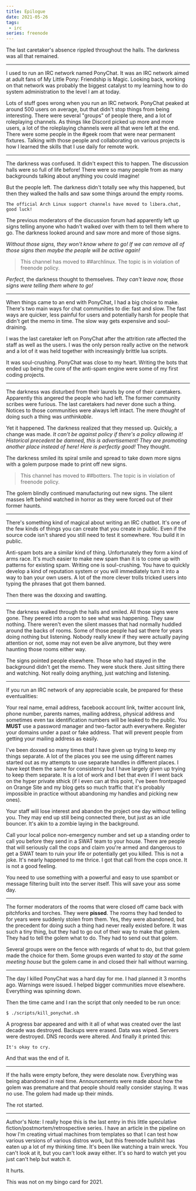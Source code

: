 ```yaml
---
title: Epilogue
date: 2021-05-26
tags:
 - irc
series: freenode
---
```


The last caretaker's absence rippled throughout the halls. The darkness was all
that remained.

---

I used to run an IRC network named PonyChat. It was an IRC network aimed at
adult fans of My Little Pony: Friendship is Magic. Looking back, working on that
network was probably the biggest catalyst to my learning how to do system
administration to the level I am at today.

Lots of stuff goes wrong when you run an IRC network. PonyChat peaked at around
500 users on average, but that didn't stop things from being interesting. There
were several "groups" of people there, and a lot of roleplaying channels. As
things like Discord picked up more and more users, a lot of the roleplaying
channels were all that were left at the end. There were some people in the #geek
room that were near permanent fixtures. Talking with those people and
collaborating on various projects is how I learned the skills that I use daily
for remote work.

---

The darkness was confused. It didn't expect this to happen. The discussion halls
were so full of life before! There were so many people from as many backgrounds
talking about anything you could imagine!

But the people left. The darkness didn't totally see why this happened, but then
they walked the halls and saw some things around the empty rooms.

```
The official Arch Linux support channels have moved to libera.chat, good luck!
```

The previous moderators of the discussion forum had apparently left up signs
telling anyone who hadn't walked over with them to tell them where to go. The
darkness looked around and saw more and more of those signs.

_Without those signs, they won't know where to go! If we can remove all of those
signs then maybe the people will be active again!_

> This channel has moved to ##archlinux. The topic is in violation of freenode
> policy.

_Perfect_, the darkness thought to themselves. _They can't leave now, those
signs were telling them where to go!_

---

When things came to an end with PonyChat, I had a big choice to make. There's
two main ways for chat communities to die: fast and slow. The fast ways are
quicker, less painful for users and potentially harsh for people that didn't get
the memo in time. The slow way gets expensive and soul-draining.

I was the last caretaker left on PonyChat after the attrition rate affected the
staff as well as the users. I was the only person really active on the network
and a lot of it was held together with increasingly brittle lua scripts.

It was soul-crushing. PonyChat was close to my heart. Writing the bots that
ended up being the core of the anti-spam engine were some of my first coding
projects.

---

The darkness was disturbed from their laurels by one of their caretakers.
Apparently this angered the people who had left. The former community scribes
were furious. The last caretakers had never done such a thing. Notices to those
communities were always left intact. The mere _thought_ of doing such a thing
was _unthinkable_.

Yet it happened. The darkness realized that they messed up. Quickly, a change
was made. _It can't be against policy if there's a policy allowing it!
Historical precedent be damned, this is advertisement! They are promoting
another place instead of here! Here is perfectly good!_ They thought.

The darkness smiled its spiral smile and spread to take down more signs with a
golem purpose made to print off new signs.

> This channel has moved to ##botters. The topic is in violation of freenode
> policy.

The golem blindly continued manufacturing out new signs. The silent masses left
behind watched in horror as they were forced out of their former haunts.

---

There's something kind of magical about writing an IRC chatbot. It's one of the
few kinds of things you can create that you create in public. Even if the source
code isn't shared you still need to test it somewhere. You build it in public.

Anti-spam bots are a similar kind of thing. Unfortunately they form a kind of
arms race. It's much easier to make new spam than it is to come up with patterns
for existing spam. Writing one is soul-crushing. You have to quickly develop a
kind of reputation system or you will immediately turn it into a way to ban your
own users. A lot of the more clever trolls tricked users into typing the phrases
that got them banned.

Then there was the doxxing and swatting.

---

The darkness walked through the halls and smiled. All those signs were gone.
They peered into a room to see what was happening. They saw nothing. There
weren't even the silent masses that had normally huddled around the backs of
rooms. Some of those people had sat there for years doing nothing but listening.
Nobody really knew if they were actually paying attention or not, some may not
even be alive anymore, but they were haunting those rooms either way.

The signs pointed people elsewhere. Those who had stayed in the background
didn't get the memo. They were stuck there. Just sitting there and watching. Not
really doing anything, just watching and listening.

---

If you run an IRC network of any appreciable scale, be prepared for these
eventualities:

Your real name, email address, facebook account link, twitter account link,
phone number, parents names, mailing address, physical address and sometimes
even tax identification numbers will be leaked to the public. You **MUST** use
a password manager and two-factor auth everywhere. Register your domains under a
past or fake address. That will prevent people from getting your mailing address
as easily.

I've been doxxed so many times that I have given up trying to keep my things
separate. A lot of the places you see me using different names started out as my
attempts to use separate handles in different places. I have kept them the same
for consistency but I have largely given up trying to keep them separate. It is
a lot of work and I bet that even if I went back on the hyper private sthick (if
I even can at this point, I've been frontpaged on Orange Site and my blog gets
so much traffic that it's probably impossible in practice without abandoning my
handles and picking new ones).

Your staff will lose interest and abandon the project one day without telling
you. They may end up still being connected there, but just as an idle bouncer.
It's akin to a zombie laying in the background.

Call your local police non-emergency number and set up a standing order to call
you before they send in a SWAT team to your house. There are people that will
seriously call the cops and claim you're armed and dangerous to get a SWAT team
to ruin your life or potentially get you killed. This is not a joke. It's nearly
happened to me thrice. I got that call from the cops once. It is not a good
feeling.

You need to use something with a powerful and easy to use spambot or message
filtering built into the server itself. This will save your ass some day.

---

The former moderators of the rooms that were closed off came back with
pitchforks and torches. They were **pissed**. The rooms they had tended to for
years were suddenly stolen from them. Yes, they were abandoned, but the
precedent for doing such a thing had never really existed before. It was such a
tiny thing, but they had to go out of their way to make that golem. They had to
tell the golem what to do. They had to send out that golem.

Several groups were on the fence with regards of what to do, but that golem made
the choice for them. Some groups even wanted _to stay at the same meeting house_
but the golem came in and closed their hall without warning.

---

The day I killed PonyChat was a hard day for me. I had planned it 3 months ago.
Warnings were issued. I helped bigger communities move elsewhere. Everything was
spinning down.

Then the time came and I ran the script that only needed to be run once:

```
$ ./scripts/kill_ponychat.sh
```

A progress bar appeared and with it all of what was created over the last decade
was destroyed. Backups were erased. Data was wiped. Servers were destroyed. DNS
records were altered. And finally it printed this:

```
It's okay to cry.
```

And that was the end of it.

---

If the halls were empty before, they were desolate now. Everything was being
abandoned in real time. Announcements were made about how the golem was
premature and that people should really consider staying. It was no use. The
golem had made up their minds.

The rot started.

---

Author's Note: I really hope this is the last entry in this little speculative
fiction/postmortem/retrospective series. I have an article in the pipeline on
how I'm creating virtual machines from templates so that I can test how various
versions of various distros work, but this freenode bullshit has eaten up a lot
of my thinking time. It's been like watching a train wreck. You can't look at
it, but you can't look away either. It's so hard to watch yet you just can't
help but watch it.

It hurts.

This was not on my bingo card for 2021.
